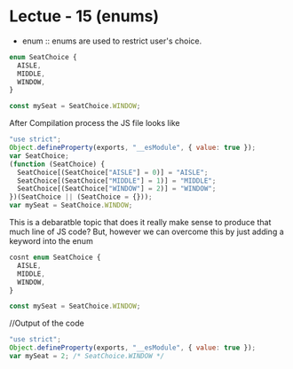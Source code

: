 # Lectue - 15 (enums)

- enum :: enums are used to restrict user's choice.

```TypeScript
enum SeatChoice {
  AISLE,
  MIDDLE,
  WINDOW,
}

const mySeat = SeatChoice.WINDOW;
```

After Compilation process the JS file looks like

```javascript
"use strict";
Object.defineProperty(exports, "__esModule", { value: true });
var SeatChoice;
(function (SeatChoice) {
  SeatChoice[(SeatChoice["AISLE"] = 0)] = "AISLE";
  SeatChoice[(SeatChoice["MIDDLE"] = 1)] = "MIDDLE";
  SeatChoice[(SeatChoice["WINDOW"] = 2)] = "WINDOW";
})(SeatChoice || (SeatChoice = {}));
var mySeat = SeatChoice.WINDOW;
```

This is a debaratble topic that does it really make sense to produce that much line of JS code? But, however we can overcome this by just adding a keyword into the enum

```TypeScript
cosnt enum SeatChoice {
  AISLE,
  MIDDLE,
  WINDOW,
}

const mySeat = SeatChoice.WINDOW;
```

//Output of the code

```javascript
"use strict";
Object.defineProperty(exports, "__esModule", { value: true });
var mySeat = 2; /* SeatChoice.WINDOW */
```
